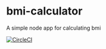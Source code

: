 # bmi-calculator
A simple node app for calculating bmi

[![CircleCI](https://circleci.com/gh/angiecstn/bmi-calculator/tree/master.svg?style=svg)](https://circleci.com/gh/angiecstn/bmi-calculator/tree/master)
